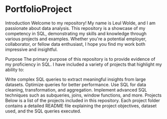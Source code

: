 # PortfolioProject

Introduction
Welcome to my repository! My name is Leul Wolde, and I am passionate about data analysis. This repository is a showcase of my competency in SQL, demonstrating my skills and knowledge through various projects and examples. Whether you're a potential employer, collaborator, or fellow data enthusiast, I hope you find my work both impressive and insightful.

Purpose
The primary purpose of this repository is to provide evidence of my proficiency in SQL. I have included a variety of projects that highlight my ability to:

Write complex SQL queries to extract meaningful insights from large datasets.
Optimize queries for better performance.
Use SQL for data cleaning, transformation, and aggregation.
Implement advanced SQL techniques such as subqueries, joins, window functions, and more.
Projects
Below is a list of the projects included in this repository. Each project folder contains a detailed README file explaining the project objectives, dataset used, and the SQL queries executed.
